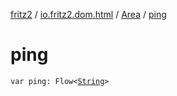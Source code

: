 [fritz2](../../index.md) / [io.fritz2.dom.html](../index.md) / [Area](index.md) / [ping](./ping.md)

# ping

`var ping: Flow<`[`String`](https://kotlinlang.org/api/latest/jvm/stdlib/kotlin/-string/index.html)`>`